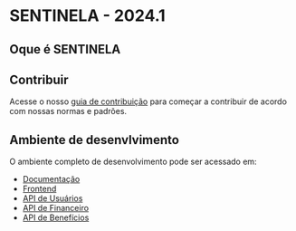 # SENTINELA - 2024.1

## Oque é SENTINELA

## Contribuir

Acesse o nosso [guia de contribuição](docs/gestao/guia-de-contribuicao.md) para começar a contribuir de acordo com nossas normas e padrões.

## Ambiente de desenvlvimento

O ambiente completo de desenvolvimento pode ser acessado em:

- [Documentação](https://github.com/fga-eps-mds/2024.1-SENTINELA-DOC)
- [Frontend](https://github.com/fga-eps-mds/2024.1-SENTINELA-FRONT)
- [API de Usuários](https://github.com/fga-eps-mds/2024.1-SENTINELA-BACKEND-USUARIOS)
- [API de Financeiro](https://github.com/fga-eps-mds/2024.1-SENTINELA-BACKEND-FINANCEIRO)
- [API de Benefícios](https://github.com/fga-eps-mds/2024.1-SENTINELA-BACKEND-BENEFICIOS)
